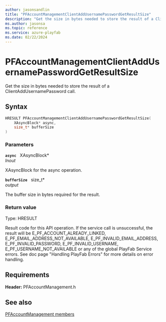 ```yaml
---
author: jasonsandlin
title: "PFAccountManagementClientAddUsernamePasswordGetResultSize"
description: "Get the size in bytes needed to store the result of a ClientAddUsernamePassword call."
ms.author: jasonsa
ms.topic: reference
ms.service: azure-playfab
ms.date: 02/22/2024
---
```


# PFAccountManagementClientAddUsernamePasswordGetResultSize  

Get the size in bytes needed to store the result of a ClientAddUsernamePassword call.  

## Syntax  
  
```cpp
HRESULT PFAccountManagementClientAddUsernamePasswordGetResultSize(  
    XAsyncBlock* async,  
    size_t* bufferSize  
)  
```  
  
### Parameters  
  
**`async`** &nbsp; XAsyncBlock*  
*_Inout_*  
  
XAsyncBlock for the async operation.  
  
**`bufferSize`** &nbsp; size_t*  
*output*  
  
The buffer size in bytes required for the result.  
  
  
### Return value
Type: HRESULT
  
Result code for this API operation. If the service call is unsuccessful, the result will be E_PF_ACCOUNT_ALREADY_LINKED, E_PF_EMAIL_ADDRESS_NOT_AVAILABLE, E_PF_INVALID_EMAIL_ADDRESS, E_PF_INVALID_PASSWORD, E_PF_INVALID_USERNAME, E_PF_USERNAME_NOT_AVAILABLE or any of the global PlayFab Service errors. See doc page "Handling PlayFab Errors" for more details on error handling.
  
  
## Requirements  
  
**Header:** PFAccountManagement.h
  
## See also  
[PFAccountManagement members](../pfaccountmanagement_members.md)  

  
  
